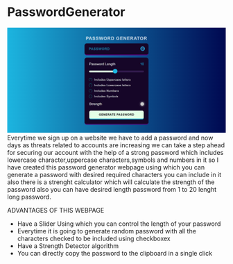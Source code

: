 # PasswordGenerator
![logo](https://github.com/giri2103/PasswordGenerator/blob/main/password_generator_logo.png)
Everytime we sign up on a website we have to add a password and now days as threats related to accounts are increasing we can take a step ahead for securing our account with the help of a strong password which includes lowercase character,uppercase characters,symbols and numbers in it so I have created this password generator webpage using which you can generate a password with desired required characters you can include in it also there is a strenght calculator which will calculate the strength of the password also you can have desired length password from 1 to 20 lenght long password. 

ADVANTAGES OF THIS WEBPAGE
<ul>
  <li>Have a Slider Using which you can control the length of your password</li>
  <li>Everytime it is going to generate random password with all the characters checked to be included using checkboxex</li>
  <li>Have a Strength Detector algorithm</li>
  <li>You can directly copy the password to the clipboard in a single click</li>
</ul>
